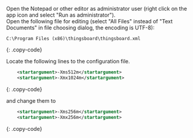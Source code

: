 Open the Notepad or other editor as administrator user (right click on the app icon and select "Run as administrator").  
Open the following file for editing (select "All Files" instead of "Text Documents" in file choosing dialog, the encoding is UTF-8):

```text 
C:\Program Files (x86)\thingsboard\thingsboard.xml
``` 
{: .copy-code}


Locate the following lines to the configuration file. 

```xml
    <startargument>-Xms512m</startargument>
    <startargument>-Xmx1024m</startargument>
```
{: .copy-code}

and change them to 

```xml
    <startargument>-Xms256m</startargument>
    <startargument>-Xmx256m</startargument>
```
{: .copy-code}
